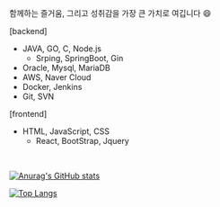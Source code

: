 함께하는 즐거움, 그리고 성취감을 가장 큰 가치로 여깁니다 😄

[backend]
- JAVA, GO, C, Node.js
  - Srping, SpringBoot, Gin
- Oracle, Mysql, MariaDB  
- AWS, Naver Cloud 
- Docker, Jenkins
- Git, SVN

[frontend]
- HTML, JavaScript, CSS
  - React, BootStrap, Jquery
<br>




[![Anurag's GitHub stats](https://github-readme-stats.vercel.app/api?username=basepage90)](https://github.com/basepage90)


[![Top Langs](https://github-readme-stats.vercel.app/api/top-langs/?username=basepage90&layout=compact)](https://github.com/basepage90)
<!--
**basepage90/basepage90** is a ✨ _special_ ✨ repository because its `README.md` (this file) appears on your GitHub profile.

Here are some ideas to get you started:

- 🔭 I’m currently working on ...
- 🌱 I’m currently learning ...
- 👯 I’m looking to collaborate on ...
- 🤔 I’m looking for help with ...
- 💬 Ask me about ...
- 📫 How to reach me: ...
- 😄 Pronouns: ...
- ⚡ Fun fact: ...
-->
